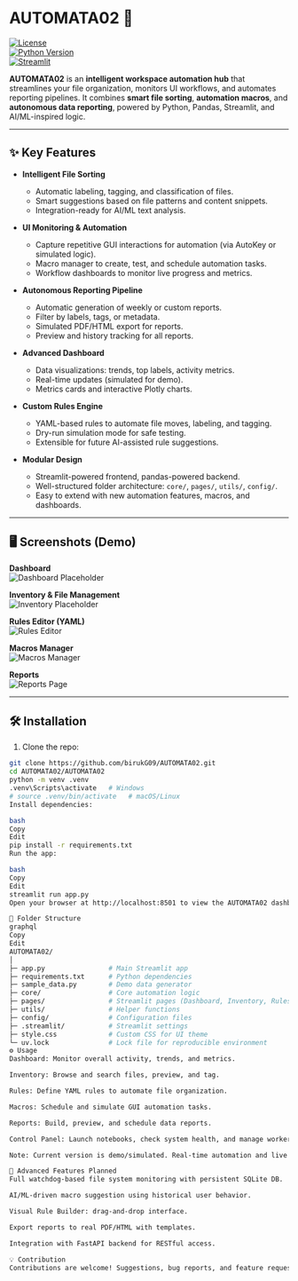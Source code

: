 # AUTOMATA02 🚀

[![License](https://img.shields.io/badge/license-MIT-green)](LICENSE)  
[![Python Version](https://img.shields.io/badge/python-3.11-blue)](https://www.python.org/)  
[![Streamlit](https://img.shields.io/badge/Streamlit-1.25.0-orange)](https://streamlit.io/)  

**AUTOMATA02** is an **intelligent workspace automation hub** that streamlines your file organization, monitors UI workflows, and automates reporting pipelines. It combines **smart file sorting**, **automation macros**, and **autonomous data reporting**, powered by Python, Pandas, Streamlit, and AI/ML-inspired logic.  

---

## ✨ Key Features

- **Intelligent File Sorting**
  - Automatic labeling, tagging, and classification of files.
  - Smart suggestions based on file patterns and content snippets.
  - Integration-ready for AI/ML text analysis.

- **UI Monitoring & Automation**
  - Capture repetitive GUI interactions for automation (via AutoKey or simulated logic).
  - Macro manager to create, test, and schedule automation tasks.
  - Workflow dashboards to monitor live progress and metrics.

- **Autonomous Reporting Pipeline**
  - Automatic generation of weekly or custom reports.
  - Filter by labels, tags, or metadata.
  - Simulated PDF/HTML export for reports.
  - Preview and history tracking for all reports.

- **Advanced Dashboard**
  - Data visualizations: trends, top labels, activity metrics.
  - Real-time updates (simulated for demo).
  - Metrics cards and interactive Plotly charts.

- **Custom Rules Engine**
  - YAML-based rules to automate file moves, labeling, and tagging.
  - Dry-run simulation mode for safe testing.
  - Extensible for future AI-assisted rule suggestions.

- **Modular Design**
  - Streamlit-powered frontend, pandas-powered backend.
  - Well-structured folder architecture: `core/`, `pages/`, `utils/`, `config/`.
  - Easy to extend with new automation features, macros, and dashboards.

---

## 🖥 Screenshots (Demo)

**Dashboard**  
![Dashboard Placeholder](https://via.placeholder.com/800x400.png?text=AUTOMATA02+Dashboard)  

**Inventory & File Management**  
![Inventory Placeholder](https://via.placeholder.com/800x400.png?text=Inventory+Page)  

**Rules Editor (YAML)**  
![Rules Editor](https://via.placeholder.com/800x400.png?text=Rules+Editor)  

**Macros Manager**  
![Macros Manager](https://via.placeholder.com/800x400.png?text=Macros+Manager)  

**Reports**  
![Reports Page](https://via.placeholder.com/800x400.png?text=Reports+Page)  

---

## 🛠 Installation

1. Clone the repo:
```bash
git clone https://github.com/birukG09/AUTOMATA02.git
cd AUTOMATA02/AUTOMATA02
python -m venv .venv
.venv\Scripts\activate   # Windows
# source .venv/bin/activate   # macOS/Linux
Install dependencies:

bash
Copy
Edit
pip install -r requirements.txt
Run the app:

bash
Copy
Edit
streamlit run app.py
Open your browser at http://localhost:8501 to view the AUTOMATA02 dashboard.

📁 Folder Structure
graphql
Copy
Edit
AUTOMATA02/
│
├─ app.py                # Main Streamlit app
├─ requirements.txt      # Python dependencies
├─ sample_data.py        # Demo data generator
├─ core/                 # Core automation logic
├─ pages/                # Streamlit pages (Dashboard, Inventory, Rules...)
├─ utils/                # Helper functions
├─ config/               # Configuration files
├─ .streamlit/           # Streamlit settings
├─ style.css             # Custom CSS for UI theme
└─ uv.lock               # Lock file for reproducible environment
⚙️ Usage
Dashboard: Monitor overall activity, trends, and metrics.

Inventory: Browse and search files, preview, and tag.

Rules: Define YAML rules to automate file organization.

Macros: Schedule and simulate GUI automation tasks.

Reports: Build, preview, and schedule data reports.

Control Panel: Launch notebooks, check system health, and manage workers.

Note: Current version is demo/simulated. Real-time automation and live system integration can be added with watchdog + SQLite backend and macro execution.

🌟 Advanced Features Planned
Full watchdog-based file system monitoring with persistent SQLite DB.

AI/ML-driven macro suggestion using historical user behavior.

Visual Rule Builder: drag-and-drop interface.

Export reports to real PDF/HTML with templates.

Integration with FastAPI backend for RESTful access.

💡 Contribution
Contributions are welcome! Suggestions, bug reports, and feature requests can be submitted via GitHub Issues.
